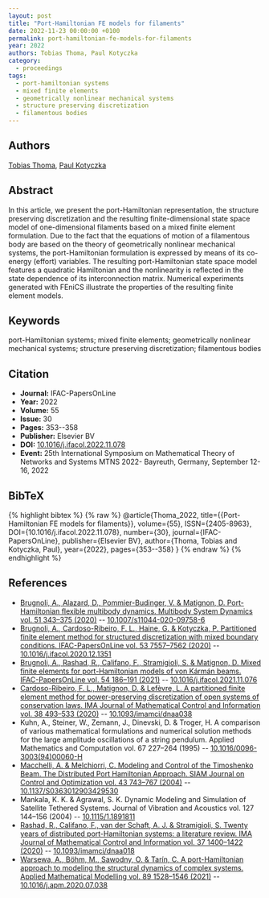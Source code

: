 ```yaml
---
layout: post
title: "Port-Hamiltonian FE models for filaments"
date: 2022-11-23 00:00:00 +0100
permalink: port-hamiltonian-fe-models-for-filaments
year: 2022
authors: Tobias Thoma, Paul Kotyczka
category:
  - proceedings
tags:
  - port-hamiltonian systems
  - mixed finite elements
  - geometrically nonlinear mechanical systems
  - structure preserving discretization
  - filamentous bodies
---
```

 
## Authors
[Tobias Thoma](authors/tobias_thoma), [Paul Kotyczka](authors/paul_kotyczka)
 
## Abstract
In this article, we present the port-Hamiltonian representation, the structure preserving discretization and the resulting finite-dimensional state space model of one-dimensional filaments based on a mixed finite element formulation. Due to the fact that the equations of motion of a filamentous body are based on the theory of geometrically nonlinear mechanical systems, the port-Hamiltonian formulation is expressed by means of its co-energy (effort) variables. The resulting port-Hamiltonian state space model features a quadratic Hamiltonian and the nonlinearity is reflected in the state dependence of its interconnection matrix. Numerical experiments generated with FEniCS illustrate the properties of the resulting finite element models.
 
## Keywords
port-Hamiltonian systems; mixed finite elements; geometrically nonlinear mechanical systems; structure preserving discretization; filamentous bodies
 
## Citation
- **Journal:** IFAC-PapersOnLine
- **Year:** 2022
- **Volume:** 55
- **Issue:** 30
- **Pages:** 353--358
- **Publisher:** Elsevier BV
- **DOI:** [10.1016/j.ifacol.2022.11.078](https://doi.org/10.1016/j.ifacol.2022.11.078)
- **Event:** 25th International Symposium on Mathematical Theory of Networks and Systems MTNS 2022- Bayreuth, Germany, September 12-16, 2022
 
## BibTeX
{% highlight bibtex %}
{% raw %}
@article{Thoma_2022,
  title={{Port-Hamiltonian FE models for filaments}},
  volume={55},
  ISSN={2405-8963},
  DOI={10.1016/j.ifacol.2022.11.078},
  number={30},
  journal={IFAC-PapersOnLine},
  publisher={Elsevier BV},
  author={Thoma, Tobias and Kotyczka, Paul},
  year={2022},
  pages={353--358}
}
{% endraw %}
{% endhighlight %}
 
## References
- [Brugnoli, A., Alazard, D., Pommier-Budinger, V. & Matignon, D. Port-Hamiltonian flexible multibody dynamics. Multibody System Dynamics vol. 51 343–375 (2020)](port-hamiltonian-flexible-multibody-dynamics) -- [10.1007/s11044-020-09758-6](https://doi.org/10.1007/s11044-020-09758-6)
- [Brugnoli, A., Cardoso-Ribeiro, F. L., Haine, G. & Kotyczka, P. Partitioned finite element method for structured discretization with mixed boundary conditions. IFAC-PapersOnLine vol. 53 7557–7562 (2020)](partitioned-finite-element-method-for-structured-discretization-with-mixed-boundary-conditions) -- [10.1016/j.ifacol.2020.12.1351](https://doi.org/10.1016/j.ifacol.2020.12.1351)
- [Brugnoli, A., Rashad, R., Califano, F., Stramigioli, S. & Matignon, D. Mixed finite elements for port-Hamiltonian models of von Kármán beams. IFAC-PapersOnLine vol. 54 186–191 (2021)](mixed-finite-elements-for-port-hamiltonian-models-of-von-karman-beams) -- [10.1016/j.ifacol.2021.11.076](https://doi.org/10.1016/j.ifacol.2021.11.076)
- [Cardoso-Ribeiro, F. L., Matignon, D. & Lefèvre, L. A partitioned finite element method for power-preserving discretization of open systems of conservation laws. IMA Journal of Mathematical Control and Information vol. 38 493–533 (2020)](a-partitioned-finite-element-method-for-power-preserving-discretization-of-open-systems-of-conservation-laws) -- [10.1093/imamci/dnaa038](https://doi.org/10.1093/imamci/dnaa038)
- Kuhn, A., Steiner, W., Zemann, J., Dinevski, D. & Troger, H. A comparison of various mathematical formulations and numerical solution methods for the large amplitude oscillations of a string pendulum. Applied Mathematics and Computation vol. 67 227–264 (1995) -- [10.1016/0096-3003(94)00060-H](https://doi.org/10.1016/0096-3003(94)00060-H)
- [Macchelli, A. & Melchiorri, C. Modeling and Control of the Timoshenko Beam. The Distributed Port Hamiltonian Approach. SIAM Journal on Control and Optimization vol. 43 743–767 (2004)](modeling-and-control-of-the-timoshenko-beam-the-distributed-port-hamiltonian-approach) -- [10.1137/S0363012903429530](https://doi.org/10.1137/S0363012903429530)
- Mankala, K. K. & Agrawal, S. K. Dynamic Modeling and Simulation of Satellite Tethered Systems. Journal of Vibration and Acoustics vol. 127 144–156 (2004) -- [10.1115/1.1891811](https://doi.org/10.1115/1.1891811)
- [Rashad, R., Califano, F., van der Schaft, A. J. & Stramigioli, S. Twenty years of distributed port-Hamiltonian systems: a literature review. IMA Journal of Mathematical Control and Information vol. 37 1400–1422 (2020)](twenty-years-of-distributed-port-hamiltonian-systems-a-literature-review) -- [10.1093/imamci/dnaa018](https://doi.org/10.1093/imamci/dnaa018)
- [Warsewa, A., Böhm, M., Sawodny, O. & Tarín, C. A port-Hamiltonian approach to modeling the structural dynamics of complex systems. Applied Mathematical Modelling vol. 89 1528–1546 (2021)](a-port-hamiltonian-approach-to-modeling-the-structural-dynamics-of-complex-systems) -- [10.1016/j.apm.2020.07.038](https://doi.org/10.1016/j.apm.2020.07.038)

